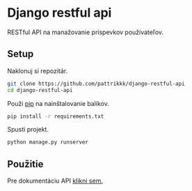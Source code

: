 # Django restful api

RESTful API na manažovanie príspevkov používateľov.

## Setup

Naklonuj si repozitár.

```bash
git clone https://github.com/pattrikkk/django-restful-api
cd django-restful-api
```

Použi [pip](https://pip.pypa.io/en/stable/) na nainštalovanie balíkov.

```bash
pip install -r requirements.txt
```

Spusti projekt.

```bash
python manage.py runserver
```

## Použitie

Pre dokumentáciu API [klikni sem.](https://documenter.getpostman.com/view/21888309/UzJQqaB1)
